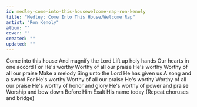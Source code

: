 ```yaml
---
id: medley-come-into-this-housewelcome-rap-ron-kenoly
title: "Medley: Come Into This House/Welcome Rap"
artist: "Ron Kenoly"
album: ""
cover: ""
created: ""
updated: ""
---
```


Come into this house
And magnify the Lord
Lift up holy hands
Our hearts in one accord
For He's worthy
Worthy of all our praise
He's worthy
Worthy of all our praise
Make a melody
Sing unto the Lord
He has given us
A song and a sword
For He's worthy
Worthy of all our praise
He's worthy
Worthy of all our praise
He's worthy of honor and glory
He's worthy of power and praise
Worship and bow down
Before Him
Exalt His name today
(Repeat choruses and bridge)